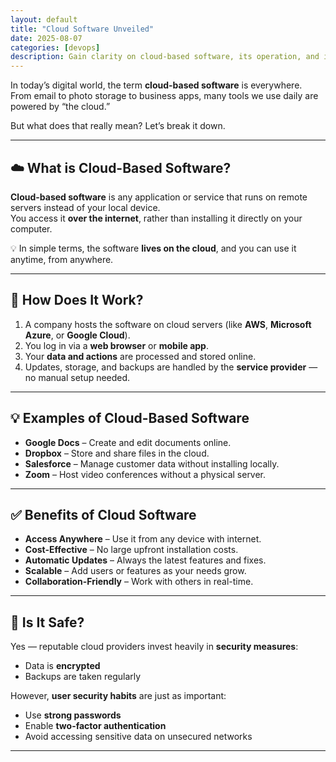 ```yaml
---
layout: default
title: "Cloud Software Unveiled"
date: 2025-08-07
categories: [devops]
description: Gain clarity on cloud-based software, its operation, and its transformative impact on modern computing.
---
```


In today’s digital world, the term **cloud-based software** is everywhere.  
From email to photo storage to business apps, many tools we use daily are powered by “the cloud.”  

But what does that really mean? Let’s break it down.

---

## ☁️ What is Cloud-Based Software?

**Cloud-based software** is any application or service that runs on remote servers instead of your local device.  
You access it **over the internet**, rather than installing it directly on your computer.

💡 In simple terms, the software **lives on the cloud**, and you can use it anytime, from anywhere.

---

## 🔧 How Does It Work?

1. A company hosts the software on cloud servers (like **AWS**, **Microsoft Azure**, or **Google Cloud**).
2. You log in via a **web browser** or **mobile app**.
3. Your **data and actions** are processed and stored online.
4. Updates, storage, and backups are handled by the **service provider** — no manual setup needed.

---

## 💡 Examples of Cloud-Based Software

- **Google Docs** – Create and edit documents online.  
- **Dropbox** – Store and share files in the cloud.  
- **Salesforce** – Manage customer data without installing locally.  
- **Zoom** – Host video conferences without a physical server.

---

## ✅ Benefits of Cloud Software

- **Access Anywhere** – Use it from any device with internet.  
- **Cost-Effective** – No large upfront installation costs.  
- **Automatic Updates** – Always the latest features and fixes.  
- **Scalable** – Add users or features as your needs grow.  
- **Collaboration-Friendly** – Work with others in real-time.

---

## 🔐 Is It Safe?

Yes — reputable cloud providers invest heavily in **security measures**:  
- Data is **encrypted**  
- Backups are taken regularly  

However, **user security habits** are just as important:  
- Use **strong passwords**  
- Enable **two-factor authentication**  
- Avoid accessing sensitive data on unsecured networks

---
